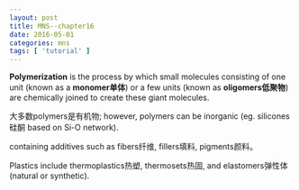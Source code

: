 ```yaml
---
layout: post
title: MNS--chapter16
date: 2016-05-01
categories: mns
tags: [ 'tutorial' ]
---
```

**Polymerization** is the process by which small molecules consisting of one unit (known as a **monomer单体**) or a few units (known as **oligomers低聚物**) are chemically joined to create these giant molecules.

大多数polymers是有机物; however, polymers can be inorganic (eg. silicones硅酮 based on Si-O network).

containing additives such as fibers纤维, fillers填料, pigments颜料。

Plastics include thermoplastics热塑, thermosets热固, and elastomers弹性体 (natural or synthetic).